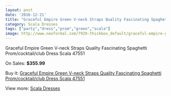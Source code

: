 ```yaml
---
layout: post
date: '2016-12-21'
title: "Graceful Empire Green V-neck Straps Quality Fascinating Spaghetti Prom/cocktail/club Dress Scala 47551"
category: Scala Dresses
tags: ["party","dress","prom","green","scala"]
image: http://www.neoformal.com/7929-thickbox_default/graceful-empire-green-v-neck-straps-quality-fascinating-spaghetti-prom-cocktail-club-dress-scala-47551.jpg
---
```

Graceful Empire Green V-neck Straps Quality Fascinating Spaghetti Prom/cocktail/club Dress Scala 47551

On Sales: **$355.99**
<a href="https://www.neoformal.com/en/scala-dresses/2795-graceful-empire-green-v-neck-straps-quality-fascinating-spaghetti-prom-cocktail-club-dress-scala-47551.html"><amp-img layout="responsive" width="600" height="600" src="//www.neoformal.com/7929-thickbox_default/graceful-empire-green-v-neck-straps-quality-fascinating-spaghetti-prom-cocktail-club-dress-scala-47551.jpg" alt="Graceful Empire Green V-neck Straps Quality Fascinating Spaghetti Prom/cocktail/club Dress Scala 47551 0" /></a>
<a href="https://www.neoformal.com/en/scala-dresses/2795-graceful-empire-green-v-neck-straps-quality-fascinating-spaghetti-prom-cocktail-club-dress-scala-47551.html"><amp-img layout="responsive" width="600" height="600" src="//www.neoformal.com/7932-thickbox_default/graceful-empire-green-v-neck-straps-quality-fascinating-spaghetti-prom-cocktail-club-dress-scala-47551.jpg" alt="Graceful Empire Green V-neck Straps Quality Fascinating Spaghetti Prom/cocktail/club Dress Scala 47551 1" /></a>
<a href="https://www.neoformal.com/en/scala-dresses/2795-graceful-empire-green-v-neck-straps-quality-fascinating-spaghetti-prom-cocktail-club-dress-scala-47551.html"><amp-img layout="responsive" width="600" height="600" src="//www.neoformal.com/7931-thickbox_default/graceful-empire-green-v-neck-straps-quality-fascinating-spaghetti-prom-cocktail-club-dress-scala-47551.jpg" alt="Graceful Empire Green V-neck Straps Quality Fascinating Spaghetti Prom/cocktail/club Dress Scala 47551 2" /></a>
<a href="https://www.neoformal.com/en/scala-dresses/2795-graceful-empire-green-v-neck-straps-quality-fascinating-spaghetti-prom-cocktail-club-dress-scala-47551.html"><amp-img layout="responsive" width="600" height="600" src="//www.neoformal.com/7930-thickbox_default/graceful-empire-green-v-neck-straps-quality-fascinating-spaghetti-prom-cocktail-club-dress-scala-47551.jpg" alt="Graceful Empire Green V-neck Straps Quality Fascinating Spaghetti Prom/cocktail/club Dress Scala 47551 3" /></a>

Buy it: [Graceful Empire Green V-neck Straps Quality Fascinating Spaghetti Prom/cocktail/club Dress Scala 47551](https://www.neoformal.com/en/scala-dresses/2795-graceful-empire-green-v-neck-straps-quality-fascinating-spaghetti-prom-cocktail-club-dress-scala-47551.html "Graceful Empire Green V-neck Straps Quality Fascinating Spaghetti Prom/cocktail/club Dress Scala 47551")

View more: [Scala Dresses](https://www.neoformal.com/en/26-scala-dresses "Scala Dresses")